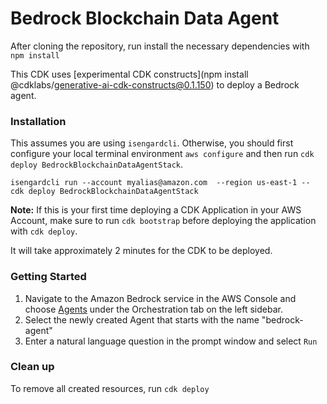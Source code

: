 # Bedrock Blockchain Data Agent
After cloning the repository, run install the necessary dependencies with `npm install` 

This CDK uses [experimental CDK constructs](npm install @cdklabs/generative-ai-cdk-constructs@0.1.150) to deploy a Bedrock agent.

### Installation
This assumes you are using `isengardcli`. Otherwise, you should first configure your local terminal environment `aws configure` and then run `cdk deploy BedrockBlockchainDataAgentStack`.

```
isengardcli run --account myalias@amazon.com  --region us-east-1 -- cdk deploy BedrockBlockchainDataAgentStack
```

**Note:** If this is your first time deploying a CDK Application in your AWS Account, make sure to run `cdk bootstrap` before deploying the application with `cdk deploy`. 

It will take approximately 2 minutes for the CDK to be deployed. 

### Getting Started
1. Navigate to the Amazon Bedrock service in the AWS Console and choose [Agents](https://us-east-1.console.aws.amazon.com/bedrock/home?region=us-east-1#agents) under the Orchestration tab on the left sidebar.
2. Select the newly created Agent that starts with the name "bedrock-agent"
3. Enter a natural language question in the prompt window and select `Run`

### Clean up
To remove all created resources, run `cdk deploy`

